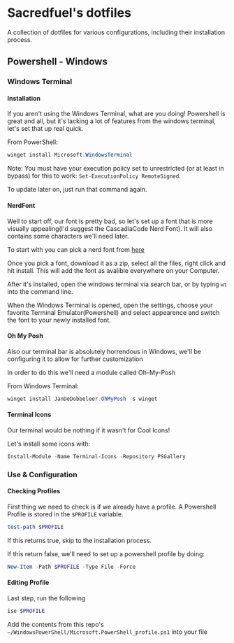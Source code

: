 # Sacredfuel's dotfiles

A collection of dotfiles for various configurations, including their installation process.

## Powershell - Windows

### Windows Terminal

#### Installation

If you aren't using the Windows Terminal, what are you doing! 
Powershell is great and all, but it's lacking a lot of features from the windows terminal,
let's set that up real quick.

From PowerShell:
```powershell
winget install Microsoft.WindowsTerminal
```

Note: You must have your execution policy set to unrestricted (or at least in bypass) 
for this to work: `Set-ExecutionPolicy RemoteSigned`.

To update later on, just run that command again.

#### NerdFont

Well to start off, our font is pretty bad, so let's set up a font that is more 
visually appealing(I'd suggest the CascadiaCode Nerd Font). It will also contains 
some characters we'll need later.

To start with you can pick a nerd font from 
[here](#https://github.com/ryanoasis/nerd-fonts/releases)

Once you pick a font, download it as a zip, select all the files, right click and hit install. 
This will add the font as avalible everywhere on your Computer.

After it's installed, open the windows terminal via search bar, or by typing `wt` into
the command line.

When the Windows Terminal is opened, open the settings, choose your favorite Terminal 
Emulator(Powershell) and select appearence and switch the font to your newly installed font.

#### Oh My Posh

Also our terminal bar is absolutely horrendous in Windows, we'll be configuring it to 
allow for further customization

In order to do this we'll need a module called Oh-My-Posh

From Windows Terminal: 

```powershell
winget install JanDeDobbeleer.OhMyPosh -s winget
```

#### Terminal Icons

Our terminal would be nothing if it wasn't for Cool Icons!

Let's install some icons with:

```powershell
Install-Module -Name Terminal-Icons -Repository PSGallery
```

### Use & Configuration

#### Checking Profiles

First thing we need to check is if we already have a profile. A Powershell Profile is stored
in the `$PROFILE` variable.

```powershell
test-path $PROFILE
```
If this returns true, skip to the installation process.

If this return false, we'll need to set up a powershell profile by doing:

```powershell
New-Item -Path $PROFILE -Type File -Force
```

#### Editing Profile

Last step, run the following

```bash
ise $PROFILE
```

Add the contents from this repo's `~/WindowsPowerShell/Microsoft.PowerShell_profile.ps1` into your file